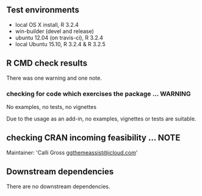 ## Test environments
* local OS X install, R 3.2.4
* win-builder (devel and release)
* ubuntu 12.04 (on travis-ci), R 3.2.4
* local Ubuntu 15.10, R 3.2.4 & R 3.2.5


## R CMD check results

There was one warning and one note.

### checking for code which exercises the package ... WARNING
No examples, no tests, no vignettes

Due to the usage as an add-in, no examples, vignettes or tests are suitable.

## checking CRAN incoming feasibility ... NOTE
Maintainer: 'Calli Gross <ggthemeassist@icloud.com>'

## Downstream dependencies
There are no downstream dependencies. 

